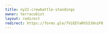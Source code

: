 ```yaml
---
title: ny21-crewbattle-standings
owner: terracubist
layout: redirect
redirect: https://forms.gle/7ViEEYaRh53JdnzF8
---
```

